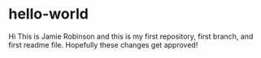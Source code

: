 # hello-world
Hi This is Jamie Robinson and this is my first repository, first branch, and first readme file. Hopefully these changes get approved!
